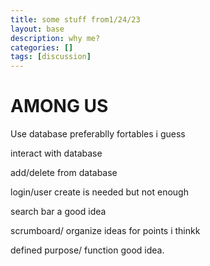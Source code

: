 ```yaml
---
title: some stuff from1/24/23
layout: base
description: why me?
categories: []
tags: [discussion]
---
```


# AMONG US 
Use database preferablly fortables i guess

interact with database

add/delete from database

login/user create is needed but not enough

search bar a good idea

scrumboard/ organize ideas for points i thinkk

defined purpose/ function good idea.